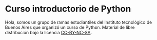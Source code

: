 # Curso introductorio de Python
Hola, somos un grupo de ramas estudiantiles del Instituto tecnológico de Buenos Aires que organizó un curso de Python. Material de libre distribución bajo la licencia <a href="https://creativecommons.org">CC-BY-NC-SA</a>.


